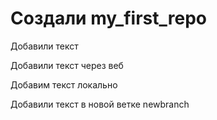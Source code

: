 # Создали my_first_repo

Добавили текст

Добавили текст через веб


Добавим текст локально

Добавили текст в новой ветке newbranch
